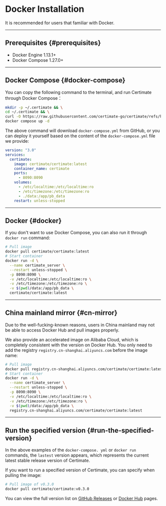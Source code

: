 ﻿# Docker Installation

It is recommended for users that familiar with Docker.

---

## Prerequisites {#prerequisites}

- Docker Engine 1.13.1+
- Docker Compose 1.27.0+

---

## Docker Compose {#docker-compose}

You can copy the following command to the terminal, and run Certimate through Docker Compose：

```bash
mkdir -p ~/.certimate && \
cd ~/.certimate && \
curl -O https://raw.githubusercontent.com/certimate-go/certimate/refs/heads/main/docker/docker-compose.yml && \
docker compose up -d
```

The above command will download `docker-compose.yml` from GitHub, or you can deploy it yourself based on the content of the `docker-compose.yml` file we provide:

```yaml showLineNumbers
version: "3.0"
services:
  certimate:
    image: certimate/certimate:latest
    container_name: certimate
    ports:
      - 8090:8090
    volumes:
      - /etc/localtime:/etc/localtime:ro
      - /etc/timezone:/etc/timezone:ro
      - ./data:/app/pb_data
    restart: unless-stopped
```

---

## Docker {#docker}

If you don't want to use Docker Compose, you can also run it through `docker run` command:

```bash
# Pull image
docker pull certimate/certimate:latest
# Start container
docker run -d \
  --name certimate_server \
  --restart unless-stopped \
  -p 8090:8090 \
  -v /etc/localtime:/etc/localtime:ro \
  -v /etc/timezone:/etc/timezone:ro \
  -v $(pwd)/data:/app/pb_data \
  certimate/certimate:latest
```

---

## China mainland mirror {#cn-mirror}

Due to the well-fucking-known reasons, users in China mainland may not be able to access Docker Hub and pull images properly.

We also provide an accelerated image on Alibaba Cloud, which is completely consistent with the version on Docker Hub. You only need to add the registry `registry.cn-shanghai.aliyuncs.com` before the image name:

```bash
# Pull image
docker pull registry.cn-shanghai.aliyuncs.com/certimate/certimate:latest
# Start container
docker run -d \
  --name certimate_server \
  --restart unless-stopped \
  -p 8090:8090 \
  -v /etc/localtime:/etc/localtime:ro \
  -v /etc/timezone:/etc/timezone:ro \
  -v $(pwd)/data:/app/pb_data \
  registry.cn-shanghai.aliyuncs.com/certimate/certimate:latest
```

---

## Run the specified version {#run-the-specified-version}

In the above examples of the `docker-compose. yml` or `docker run` commands, the `lastest` version appears, which represents the current latest stable release version of Certimate.

If you want to run a specified version of Certimate, you can specify when pulling the image:

```bash
# Pull image of v0.3.0
docker pull certimate/certimate:v0.3.0
```

You can view the full version list on [GitHub Releases](https://github.com/certimate-go/certimate/releases) or [Docker Hub](https://hub.docker.com/r/certimate/certimate/tags) pages.
